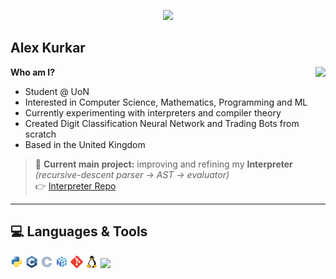 <p align="center">
  <img src="https://readme-typing-svg.demolab.com?font=Fira+Code&size=28&duration=3000&pause=600&color=8A3FFC&center=true&vCenter=true&width=650&lines=Hey+there%2C+I'm+Alex+Kurkar;I+like+building+things+from+scratch!" />
</p>

## Alex Kurkar
<img align="right" src="https://github-readme-streak-stats.herokuapp.com/?user=akurkar07&hide_border=true&theme=default">

**Who am I?**

- Student @ UoN
- Interested in Computer Science, Mathematics, Programming and ML
- Currently experimenting with interpreters and compiler theory
- Created Digit Classification Neural Network and Trading Bots from scratch
- Based in the United Kingdom

> 🎯 **Current main project:** improving and refining my **Interpreter**  
> *(recursive-descent parser → AST → evaluator)*  
> 👉 <a href="https://github.com/akurkar07/Interpreter" target="_blank">Interpreter Repo</a>



---

## 💻 Languages & Tools

<div>
        <code><img height="20" src="https://raw.githubusercontent.com/github/explore/master/topics/python/python.png"></code>
        <code><img height="20" src="https://raw.githubusercontent.com/github/explore/master/topics/cpp/cpp.png"></code>
        <code><img height="20" src="https://raw.githubusercontent.com/github/explore/master/topics/c/c.png"></code>
        <code><img height="20" src="https://raw.githubusercontent.com/github/explore/master/topics/numpy/numpy.png"></code>
        <code><img height="20" src="https://raw.githubusercontent.com/github/explore/master/topics/git/git.png"></code>
        <code><img height="20" src="https://raw.githubusercontent.com/github/explore/master/topics/linux/linux.png"></code>
        <code><img height="20" src="https://cdn.svgporn.com/logos/visual-studio-code.svg"></code>
</div>
